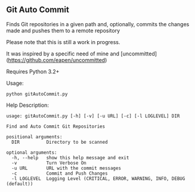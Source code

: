 Git Auto Commit
------


Finds Git repositories in a given path and, optionally, commits the changes made and pushes them to a remote repository

Please note that this is still a work in progress.

It was inspired by a specific need of mine and [uncommitted] (https://github.com/eapen/uncommitted)

Requires Python 3.2+

Usage:
```
python gitAutoCommit.py
```

Help Description:
```
usage: gitAutoCommit.py [-h] [-v] [-u URL] [-c] [-l LOGLEVEL] DIR

Find and Auto Commit Git Repositories

positional arguments:
  DIR          Directory to be scanned

optional arguments:
  -h, --help   show this help message and exit
  -v           Turn Verbose On
  -u URL       URL with the commit messages
  -c           Commit and Push Changes
  -l LOGLEVEL  Logging Level (CRITICAL, ERROR, WARNING, INFO, DEBUG (default))
```
